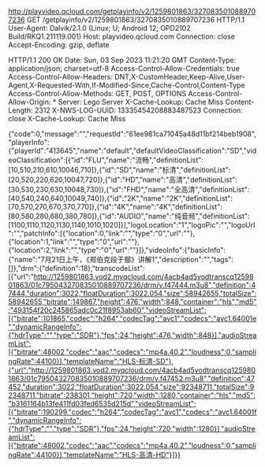 http://playvideo.qcloud.com/getplayinfo/v2/1259801863/3270835010889707236
GET /getplayinfo/v2/1259801863/3270835010889707236 HTTP/1.1
User-Agent: Dalvik/2.1.0 (Linux; U; Android 12; OPD2102 Build/RKQ1.211119.001)
Host: playvideo.qcloud.com
Connection: close
Accept-Encoding: gzip, deflate

HTTP/1.1 200 OK
Date: Sun, 03 Sep 2023 11:21:20 GMT
Content-Type: application/json; charset=utf-8
Access-Control-Allow-Credentials: true
Access-Control-Allow-Headers: DNT,X-CustomHeader,Keep-Alive,User-Agent,X-Requested-With,If-Modified-Since,Cache-Control,Content-Type
Access-Control-Allow-Methods: GET, POST, OPTIONS
Access-Control-Allow-Origin: *
Server: Lego Server
X-Cache-Lookup: Cache Miss
Content-Length: 2312
X-NWS-LOG-UUID: 13335454208883487523
Connection: close
X-Cache-Lookup: Cache Miss

{"code":0,"message":"","requestId":"61ee981ca71045a48d11bf214beb1908","playerInfo":{"playerId":"413645","name":"default","defaultVideoClassification":"SD","videoClassification":[{"id":"FLU","name":"流畅","definitionList":[10,510,210,610,10046,710]},{"id":"SD","name":"标清","definitionList":[20,520,220,620,10047,720]},{"id":"HD","name":"高清","definitionList":[30,530,230,630,10048,730]},{"id":"FHD","name":"全高清","definitionList":[40,540,240,640,10049,740]},{"id":"2K","name":"2K","definitionList":[70,570,270,670,370,770]},{"id":"4K","name":"4K","definitionList":[80,580,280,680,380,780]},{"id":"AUDIO","name":"纯音频","definitionList":[1100,1110,1120,1130,1140,1010,1020]}],"logoLocation":"1","logoPic":"","logoUrl":"","patchInfo":[{"location":0,"link":"","type":"0","url":""},{"location":1,"link":"","type":"0","url":""},{"location":2,"link":"","type":"0","url":""}]},"videoInfo":{"basicInfo":{"name":"7月21日上午，《郑伯克段于鄢》讲解1","description":"","tags":[]},"drm":{"definition":18},"transcodeList":[{"url":"http://1259801863.vod2.myqcloud.com/4acb4ad5vodtranscq1259801863/01c795043270835010889707236/drm/v.f47444.m3u8","definition":47444,"duration":3022,"floatDuration":3022.054,"size":58942655,"totalSize":58942655,"bitrate":149867,"height":476,"width":848,"container":"hls","md5":"493154f20c245865adc0c21f8953ab60","videoStreamList":[{"bitrate":101865,"codec":"h264","codecTag":"avc1","codecs":"avc1.64001e","dynamicRangeInfo":{"hdrType":"","type":"SDR"},"fps":24,"height":476,"width":848}],"audioStreamList":[{"bitrate":48002,"codec":"aac","codecs":"mp4a.40.2","loudness":0,"samplingRate":44100}],"templateName":"HLS-标清-SD"},{"url":"http://1259801863.vod2.myqcloud.com/4acb4ad5vodtranscq1259801863/01c795043270835010889707236/drm/v.f47452.m3u8","definition":47452,"duration":3022,"floatDuration":3022.054,"size":92348711,"totalSize":92348711,"bitrate":238301,"height":720,"width":1280,"container":"hls","md5":"b3161164b13fe411fd03fed6535d215d","videoStreamList":[{"bitrate":190299,"codec":"h264","codecTag":"avc1","codecs":"avc1.64001f","dynamicRangeInfo":{"hdrType":"","type":"SDR"},"fps":24,"height":720,"width":1280}],"audioStreamList":[{"bitrate":48002,"codec":"aac","codecs":"mp4a.40.2","loudness":0,"samplingRate":44100}],"templateName":"HLS-高清-HD"}]}}
